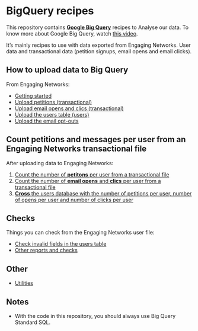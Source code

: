 # BigQuery recipes

This repository contains **[Google Big Query](https://bigquery.cloud.google.com/)** recipes to Analyse our data. To know more about Google Big Query, watch [this video](https://www.youtube.com/watch?v=eyBK9nj-7AA).

It’s mainly recipes to use with data exported from Engaging Networks. User data and transactional data (petition signups, email opens and email clicks).

## How to **upload data** to Big Query

From Engaging Networks:

* [Getting started](prepare-to-bigquery.md)
* [Upload petitions (transactional)](upload-petitions-transactional.md)
* [Upload email opens and clics (transactional)](upload-mails-transactional.md)
* [Upload the users table (users)](upload-users-table.md)
* [Upload the email opt-outs](upload-optouts.md)

## Count **petitions and messages per user** from an Engaging Networks transactional file

After uploading data to Engaging Networks:

1. [Count the number of **petitons** per user from a transactional file](count-petitions-per-user-from-transactional.sql)
2. [Count the number of **email opens** and **clics** per user from a transactional file](count-messages-per-user-from-transactional.sql)
3. [**Cross** the users database with the number of petitions per user, number of opens per user and number of clicks per user](cross-signups-opens-clics-with-users.sql)

## Checks

Things you can check from the Engaging Networks user file:

* [Check invalid fields in the users table](check-invalid-from-users.sql)
* [Other reports and checks](other-reports.sql)

## Other

* [Utilities](utilities.sql)

## Notes

* With the code in this repository, you should always use Big Query Standard SQL.